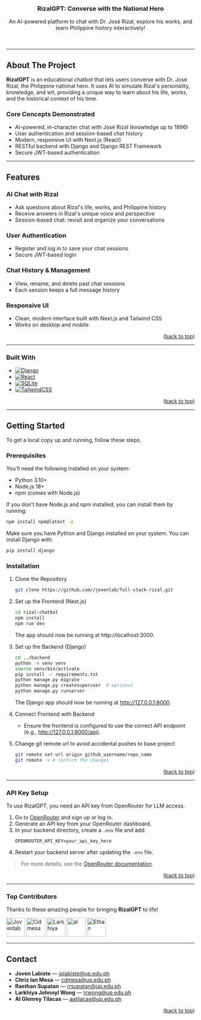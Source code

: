 <a name="readme-top"></a>

<br />

  <h3 align="center">RizalGPT: Converse with the National Hero</h3>

  <p align="center">
    An AI-powered platform to chat with Dr. José Rizal, explore his works, and learn Philippine history interactively!
    <br/>
    <br/>
    <br/>
  </p>
</div>

---

## About The Project

**RizalGPT** is an educational chatbot that lets users converse with Dr. José Rizal, the Philippine national hero. 
It uses AI to simulate Rizal's personality, knowledge, and wit, providing a unique way to learn about his life, works, and the historical context of his time.

### Core Concepts Demonstrated

- AI-powered, in-character chat with José Rizal (knowledge up to 1896)
- User authentication and session-based chat history
- Modern, responsive UI with Next.js (React)
- RESTful backend with Django and Django REST Framework
- Secure JWT-based authentication

---

## Features

### AI Chat with Rizal
- Ask questions about Rizal's life, works, and Philippine history
- Receive answers in Rizal's unique voice and perspective
- Session-based chat: revisit and organize your conversations

### User Authentication
- Register and log in to save your chat sessions
- Secure JWT-based login

### Chat History & Management
- View, rename, and delete past chat sessions
- Each session keeps a full message history

### Responsive UI
- Clean, modern interface built with Next.js and Tailwind CSS
- Works on desktop and mobile

<p align="right">(<a href="#readme-top">back to top</a>)</p>

---

### Built With

* [![Django][Django]][Django-url]
* [![React][React.js]][React-url]
* [![SQLite][SQLite]][SQLite-url]
* [![TailwindCSS][TailwindCSS]][TailwindCSS-url]

<p align="right">(<a href="#readme-top">back to top</a>)</p>

---

## Getting Started

To get a local copy up and running, follow these steps.

### Prerequisites

You'll need the following installed on your system:

- Python 3.10+
- Node.js 18+
- npm (comes with Node.js)

If you don't have Node.js and npm installed, you can install them by running:
  ```sh
  npm install npm@latest -g
  ```
Make sure you have Python and Django installed on your system. You can install Django with:
  ```sh
  pip install django
  ```

### Installation

1. Clone the Repository
   ```sh
   git clone https://github.com//jovenlab/full-stack-rizal.git
   ```
2. Set up the Frontend (Next.js)
   ```sh
   cd rizal-chatbot
   npm install
   npm run dev
   ```
   The app should now be running at http://localhost:3000.

3. Set up the Backend (Django)
   ```sh
   cd ../backend
   python -m venv venv
   source venv/bin/activate
   pip install -r requirements.txt
   python manage.py migrate
   python manage.py createsuperuser  # optional
   python manage.py runserver
   ```
   The Django app should now be running at http://127.0.0.1:8000.

4. Connect Frontend with Backend
   - Ensure the frontend is configured to use the correct API endpoint (e.g., http://127.0.0.1:8000/api).

5. Change git remote url to avoid accidental pushes to base project
   ```sh
   git remote set-url origin github_username/repo_name
   git remote -v # confirm the changes
   ```

<p align="right">(<a href="#readme-top">back to top</a>)</p>

---
### API Key Setup

To use RizalGPT, you need an API key from OpenRouter for LLM access.

1. Go to [OpenRouter](https://openrouter.ai/?fbclid=IwY2xjawKxGh9leHRuA2FlbQIxMABicmlkETFXc0dXU3NVbExaR3hWa2cyAR6_zSCbgkagqG7WXpsVq2NvgMl02dzUIt6XsRujzb5OgMO8-f3kbRI-1swl1g_aem_N04F-toFDU32D5ju4Q4qBA) and sign up or log in.
2. Generate an API key from your OpenRouter dashboard.
3. In your backend directory, create a `.env` file and add:
   ```env
   OPENROUTER_API_KEY=your_api_key_here
   ```
4. Restart your backend server after updating the `.env` file.

> For more details, see the [OpenRouter documentation]((https://openrouter.ai/docs/quickstart)).

<p align="right">(<a href="#readme-top">back to top</a>)</p>

---



### Top Contributors

Thanks to these amazing people for bringing **RizalGPT** to life!

<a href="https://github.com/jovenlab"><img src="https://avatars.githubusercontent.com/u/195850039?v=4" width="50px;" alt="Jovenlab" /></a>
<a href="https://github.com/cidmesa"><img src="https://avatars.githubusercontent.com/u/197786140?v=4" width="50px;" alt="Cidmesa" /></a>
<a href="https://github.com/larkhiya"><img src="https://avatars.githubusercontent.com/u/137350308?v=4" width="50px;" alt="Larkhiya" /></a>
<a href="https://github.com/alglenrey"><img src="https://avatars.githubusercontent.com/u/197783173?v=4&size=64" width="50px;" alt="al" /></a>
<a href="https://github.com/ethanny"><img src="https://avatars.githubusercontent.com/u/145535621?v=4" width="50px;" alt="Ethan" /></a>


<!-- Add more contributors as needed -->

---

## Contact

- **Joven Labiste** — [jplabiste@up.edu.ph](mailto:jplabiste@up.edu.ph)
- **Chriz Ian Mesa** — [cdmesa@up.edu.ph](mailto:cdmesa@up.edu.ph)
- **Raethan Supatan** — [rrsupatan@up.edu.ph](mailto:rrsupatan@up.edu.ph)
- **Larkhiya Johnnyl Wong** — [lcwong@up.edu.ph](mailto:lcwong@up.edu.ph)
- **Al Glenrey Tilacas** — [aatilacas@up.edu.ph](mailto:aatilacas@up.edu.ph)


<p align="right">(<a href="#readme-top">back to top</a>)</p>

<!-- MARKDOWN LINKS & IMAGES -->
[Django]: https://img.shields.io/badge/Django-092E20?style=for-the-badge&logo=django&logoColor=white
[Django-url]: https://www.djangoproject.com/
[SQLite]: https://img.shields.io/badge/SQLite-003B57?style=for-the-badge&logo=sqlite&logoColor=white
[SQLite-url]: https://www.sqlite.org/
[React.js]: https://img.shields.io/badge/React-20232A?style=for-the-badge&logo=react&logoColor=61DAFB
[React-url]: https://reactjs.org/
[TailwindCSS]: https://img.shields.io/badge/Tailwind_CSS-38B2AC?style=for-the-badge&logo=tailwind-css&logoColor=white
[TailwindCSS-url]: https://tailwindcss.com/


